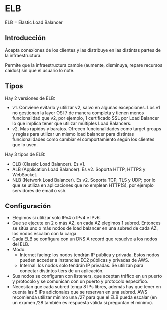 # ELB

ELB = Elastic Load Balancer

## Introducción

Acepta conexiones de los clientes y las distribuye en las distintas partes de la infraestructura.

Permite que la infraestructura cambie (aumente, disminuya, repare recursos caídos) sin que el usuario lo note.

## Tipos

Hay 2 versiones de ELB:

- v1. Conviene evitarlo y utilizar v2, salvo en algunas excepciones. Los v1 no gestionan la layer OSI 7 de manera completa y tienen menos funcionalidad que v2, por ejemplo, 1 certificado SSL por Load Balancer lo que implica tener que utilizar múltiples Load Balancers.
- v2. Mas rápidos y baratos. Ofrecen funcionalidades como target groups y reglas para utilizar un mismo load balancer para distintas funcionalidades como cambiar el comportamiento según los clientes que lo usen.

Hay 3 tipos de ELB:

- CLB (Classic Load Balancer). Es v1.
- ALB (Application Load Balancer). Es v2. Soporta HTTP, HTTPS y WebSocket.
- NLB (Network Load Balancer). Es v2. Soporta TCP, TLS y UDP; por lo que se utiliza en aplicaciones que no emplean HTTP(S), por ejemplo servidores de email o ssh.

## Configuración

- Elegimos si utilizar solo IPv4 o IPv4 e IPv6.
- Que se ejecute en 2 o más AZ, en cada AZ elegimos 1 subred. Entonces se sitúa uno o más nodos de load balancer en una subred de cada AZ, los nodos escalan con la carga.
- Cada ELB se configura con un DNS A record que resuelve a los nodos del ELB.
- Modo:
  - Internet facing: los nodos tendrán IP pública y privada. Estos nodos pueden acceder a instancias EC2 públicas y privadas de AWS.
  - Internal: los nodos solo tendrán IP privadas. Se utilizan para conectar distintos tiers de un aplicación.
- Sus nodos se configuran con listeners, que aceptan tráfico en un puerto y protocolo y se comunican con un puerto y protocolo específico.
- Necesitan que cada subred tenga 8 IPs libres, además hay que tener en cuenta las 5 IPs adicionales que se reservan en una subred. AWS recomienda utilizar mínimo una /27 para que el ELB pueda escalar (en un examen /28 también es respuesta válida si preguntan el mínimo).
